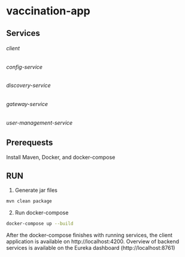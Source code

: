 # vaccination-app

## Services

###### client
###### config-service
###### discovery-service
###### gateway-service
###### user-management-service

## Prerequests

Install Maven, Docker, and docker-compose

## RUN
1. Generate jar files 

```bash
mvn clean package
```

2. Run docker-compose

```bash
docker-compose up --build
```

After the docker-compose finishes with running services, the client application is available on http://localhost:4200. Overview of backend services is available on the Eureka dashboard (http://localhost:8761)
